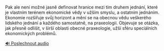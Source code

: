 
Pak ale není možné jasně definovat hranice mezi tím druhem jednání, které je vlastním terénem ekonomické vědy v užším smyslu, a ostatním jednáním. Ekonomie rozšiřuje svůj horizont a mění se na obecnou vědu veškerého lidského jednání a každého samostatně, na praxeologii. Objevuje se otázka, jak přesně odlišit, v širší oblasti obecné praxeologie, užší sféru speciálních ekonomických problémů.

[🔊 Poslechnout audio](/data/7-paragraphs/audio/chapter_47/para_011-Pak-ale-nen-mon-jasn-definovat-hranice-mezi-t.mp3)
